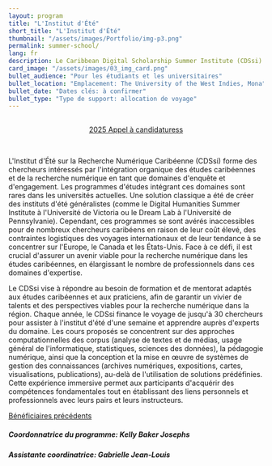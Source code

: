 ```yaml
---
layout: program
title: "L'Institut d'Été"
short_title: "L'Institut d'Été"
thumbnail: "/assets/images/Portfolio/img-p3.png"
permalink: summer-school/
lang: fr
description: Le Caribbean Digital Scholarship Summer Institute (CDSsi) forme des universitaires intéressés à aborder les études caribéennes et l'érudition numérique en tant que domaines de recherche et d'engagement organiquement intégrés. Le CDSsi prend en charge les voyages d'un maximum de 30 chercheurs pour participer à l'institut d'été d'une semaine et apprendre des experts dans le domaine.
card_image: "/assets/images/03_img_card.png"
bullet_audience: "Pour les étudiants et les universitaires"
bullet_location: "Emplacement: The University of the West Indies, Mona"
bullet_date: "Dates clés: à confirmer"
bullet_type: "Type de support: allocation de voyage"
---
```


<!-- <div class="project-demo-btn">
        <a class="btn project-btn" href="{{site.baseurl}}/summer-school/cfp2025/">Appel 2025</a>
    </div>
<hr>
<br> -->

<div class="project-demo-btn" style="margin-top: 30px;
        margin-bottom: 45px; width:100%; text-align: center;">
        <a class="btn project-btn" href="{{site.baseurl}}/summer-school/cfp2025/">2025 Appel à candidaturess</a>
    </div>

<div class="portfolio-details">
  <p>L'Institut d'Été sur la Recherche Numérique Caribéenne (CDSsi) forme des chercheurs intéressés par l'intégration organique des études caribéennes et de la recherche numérique en tant que domaines d'enquête et d'engagement. Les programmes d'études intégrant ces domaines sont rares dans les universités actuelles. Une solution classique a été de créer des instituts d'été généralistes (comme le Digital Humanities Summer Institute à l'Université de Victoria ou le Dream Lab à l'Université de Pennsylvanie). Cependant, ces programmes se sont avérés inaccessibles pour de nombreux chercheurs caribéens en raison de leur coût élevé, des contraintes logistiques des voyages internationaux et de leur tendance à se concentrer sur l'Europe, le Canada et les États-Unis. Face à ce défi, il est crucial d'assurer un avenir viable pour la recherche numérique dans les études caribéennes, en élargissant le nombre de professionnels dans ces domaines d'expertise.</p>

  <p>Le CDSsi vise à répondre au besoin de formation et de mentorat adaptés aux études caribéennes et aux praticiens, afin de garantir un vivier de talents et des perspectives viables pour la recherche numérique dans la région. Chaque année, le CDSsi finance le voyage de jusqu'à 30 chercheurs pour assister à l'institut d'été d'une semaine et apprendre auprès d'experts du domaine. Les cours proposés se concentrent sur des approches computationnelles des corpus (analyse de textes et de médias, usage général de l'informatique, statistiques, sciences des données), la pédagogie numérique, ainsi que la conception et la mise en œuvre de systèmes de gestion des connaissances (archives numériques, expositions, cartes, visualisations, publications), au-delà de l'utilisation de solutions prédéfinies. Cette expérience immersive permet aux participants d'acquérir des compétences fondamentales tout en établissant des liens personnels et professionnels avec leurs pairs et leurs instructeurs.</p>
    <div class="project-demo-btn">
        <a class="btn project-btn" href="{{site.baseurl}}/grantees-cdssi/">Bénéficiaires précédents</a>
    </div>

  <div><h5>Coordonnatrice du programme: Kelly Baker Josephs </h5> </div>
  <div><h5>Assistante coordinatrice: Gabrielle Jean-Louis</h5> </div>
</div>
